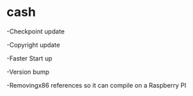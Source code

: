 cash
====

-Checkpoint update

-Copyright update

-Faster Start up

-Version bump

-Removingx86 references so it can compile on a Raspberry PI
